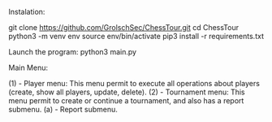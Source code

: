 Instalation:

git clone https://github.com/GrolschSec/ChessTour.git
cd ChessTour
python3 -m venv env
source env/bin/activate
pip3 install -r requirements.txt

Launch the program:
python3 main.py

Main Menu:

(1) - Player menu:
    This menu permit to execute all operations about players (create, show all players, update, delete).
(2) - Tournament menu:
    This menu permit to create or continue a tournament, and also has a report submenu.
    (a) - Report submenu.
